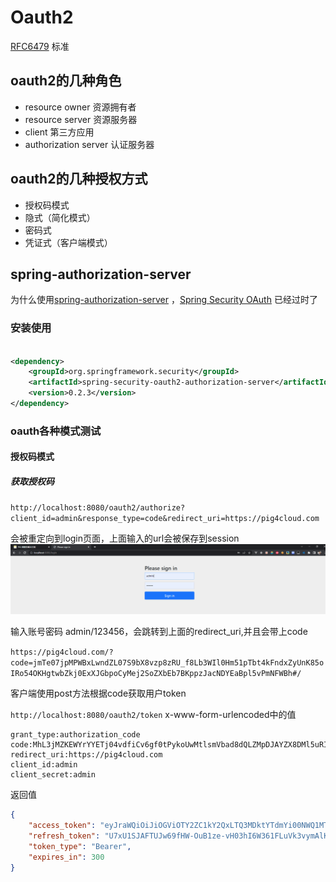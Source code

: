 # Oauth2

[RFC6479](https://datatracker.ietf.org/doc/html/rfc6749)
标准

## oauth2的几种角色

- resource owner 资源拥有者
- resource server 资源服务器
- client 第三方应用
- authorization server 认证服务器

## oauth2的几种授权方式

- 授权码模式
- 隐式（简化模式）
- 密码式
- 凭证式（客户端模式）

## spring-authorization-server

为什么使用[spring-authorization-server](https://github.com/spring-projects/spring-authorization-server)
，[Spring Security OAuth](https://spring.io/projects/spring-security-oauth)
已经过时了

### 安装使用

```xml

<dependency>
    <groupId>org.springframework.security</groupId>
    <artifactId>spring-security-oauth2-authorization-server</artifactId>
    <version>0.2.3</version>
</dependency>
```

### oauth各种模式测试

#### 授权码模式

##### 获取授权码
`http://localhost:8080/oauth2/authorize?client_id=admin&response_type=code&redirect_uri=https://pig4cloud.com`

会被重定向到login页面，上面输入的url会被保存到session
![](doc/code_login.png)

输入账号密码 admin/123456，会跳转到上面的redirect_uri,并且会带上code

`https://pig4cloud.com/?code=jmTe07jpMPWBxLwndZL07S9bX8vzp8zRU_f8Lb3WIl0Hm51pTbt4kFndxZyUnK85oIRo54OKHgtwbZkj0ExXJGbpoCyMej2SoZXbEb7BKppzJacNDYEaBpl5vPmNFWBh#/`

客户端使用post方法根据code获取用户token

`http://localhost:8080/oauth2/token`
x-www-form-urlencoded中的值
```shell
grant_type:authorization_code
code:MhL3jMZKEWYrYYETj04vdfiCv6gf0tPykoUwMtlsmVbad8dQLZMpDJAYZX8DMl5uRI2_D4UqV6vGRKgCk6RFQXwJ5ruXoPvD2ZADul8bavTKcvxZoWTlDPTNm1orPR3w
redirect_uri:https://pig4cloud.com
client_id:admin
client_secret:admin
```
返回值
```json
{
    "access_token": "eyJraWQiOiJiOGViOTY2ZC1kY2QxLTQ3MDktYTdmYi00NWQ1MTVlODhjNDAiLCJhbGciOiJSUzI1NiJ9.eyJzdWIiOiJhZG1pbiIsImF1ZCI6ImFkbWluIiwibmJmIjoxNjUyMjgwMDkwLCJpc3MiOiJodHRwOlwvXC9sb2NhbGhvc3Q6ODA4MCIsImV4cCI6MTY1MjI4MDM5MCwiaWF0IjoxNjUyMjgwMDkwfQ.ZBF4wp1NeB-0aYeTjuViiiMl4QDrTvRnOkJka8E4gHHoV21Ur-pxRseLrZZrjQBEOmIverpN2xCMVHJE3C-rJ_RHftdZyl41Az9kpodANjrb7AFWWz6FNNh7v0DhxPCHFXwC48MGMpM3_4SOeryeI5w2x9mb6HB3REgVCI0-056v4MmaGB_toyjQEt2apGSkmEN9KnzbaV67SSh3AqCGDcDjl_1NfDyYRUeiOaTm9awG_2OZyCQNadOP-5fqTx5WGraRrFTQ3H-qBED1L9fenwPo3FBwmR_c5tWvJip5lv7Uffo-JwMll381BkZGySaApgNGixZDtlGS0EXdSA83nw",
    "refresh_token": "U7xU1SJAFTUJw69fHW-OuB1ze-vH03hI6W361FLuVk3vymAlK1s08gKNA-HEUTD4QSjxo1a-0BPt8SEI5G2KT76GHFWa_iDv8L7hNA2R5D-2ULbMZLM7nJXju2F6MacI",
    "token_type": "Bearer",
    "expires_in": 300
}
```